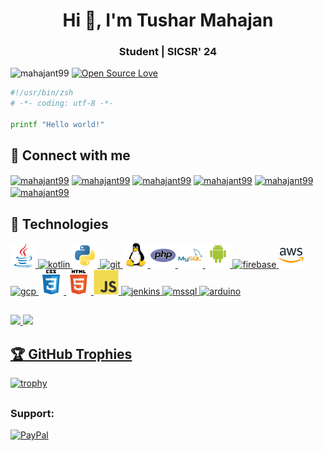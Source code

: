 <h1 align="center">Hi 👋, I'm Tushar Mahajan</h1>
<h3 align="center">Student | SICSR' 24</h3>

<img src="https://komarev.com/ghpvc/?username=mahajant99&label=Profile%20views&color=0e75b6&style=flat" alt="mahajant99" /> [![Open Source Love](https://badges.frapsoft.com/os/v1/open-source.svg?v=102)](https://github.com/ellerbrock/open-source-badge/)

```bash
#!/usr/bin/zsh
# -*- coding: utf-8 -*-

printf "Hello world!"
```


## 🔗 Connect with me
<p align="left">
  <a href="https://linkedin.com/in/mahajant99" target="blank"><img align="center" src="https://raw.githubusercontent.com/rahuldkjain/github-profile-readme-generator/master/src/images/icons/Social/linked-in-alt.svg" alt="mahajant99" height="30" width="40" /></a>
  <a href="https://www.leetcode.com/mahajant99" target="blank"><img align="center" src="https://raw.githubusercontent.com/rahuldkjain/github-profile-readme-generator/master/src/images/icons/Social/leet-code.svg" alt="mahajant99" height="30" width="40" /></a>
  <a href="https://dev.to/mahajant99" target="blank"><img align="center" src="https://raw.githubusercontent.com/rahuldkjain/github-profile-readme-generator/master/src/images/icons/Social/devto.svg" alt="mahajant99" height="30" width="40" /></a>
  <a href="https://twitter.com/mahajant99" target="blank"><img align="center" src="https://raw.githubusercontent.com/rahuldkjain/github-profile-readme-generator/master/src/images/icons/Social/twitter.svg" alt="mahajant99" height="30" width="40" /></a>
  <a href="https://instagram.com/mahajant99" target="blank"><img align="center" src="https://raw.githubusercontent.com/rahuldkjain/github-profile-readme-generator/master/src/images/icons/Social/instagram.svg" alt="mahajant99" height="30" width="40" /></a>
  <a href="https://t.me/mahajant99" target="blank"><img align="center" src="https://img.shields.io/badge/Telegram-2AABEE?style=for-the-badge&logo=telegram&logoColor=white" alt="mahajant99" height="30" width="85" /></a>
</p>



## 🔧 Technologies

<p align="left">
  <a href="https://www.java.com" target="_blank" rel="noreferrer"> <img src="https://raw.githubusercontent.com/devicons/devicon/master/icons/java/java-original.svg" alt="java" width="40" height="40"/> </a>
  <a href="https://kotlinlang.org" target="_blank" rel="noreferrer"> <img src="https://www.vectorlogo.zone/logos/kotlinlang/kotlinlang-icon.svg" alt="kotlin" width="40" height="40"/> </a>
  <a href="https://www.python.org" target="_blank" rel="noreferrer"> <img src="https://raw.githubusercontent.com/devicons/devicon/master/icons/python/python-original.svg" alt="python" width="40" height="40"/> </a>
  <a href="https://git-scm.com/" target="_blank" rel="noreferrer"> <img src="https://www.vectorlogo.zone/logos/git-scm/git-scm-icon.svg" alt="git" width="40" height="40"/> </a>
  <a href="https://www.linux.org/" target="_blank" rel="noreferrer"> <img src="https://raw.githubusercontent.com/devicons/devicon/master/icons/linux/linux-original.svg" alt="linux" width="40" height="40"/> </a> 
  <a href="https://www.php.net" target="_blank" rel="noreferrer"> <img src="https://raw.githubusercontent.com/devicons/devicon/master/icons/php/php-original.svg" alt="php" width="40" height="40"/> </a>
  <a href="https://www.mysql.com/" target="_blank" rel="noreferrer"> <img src="https://raw.githubusercontent.com/devicons/devicon/master/icons/mysql/mysql-original-wordmark.svg" alt="mysql" width="40" height="40"/> </a>
  <a href="https://developer.android.com" target="_blank" rel="noreferrer"> <img src="https://raw.githubusercontent.com/devicons/devicon/master/icons/android/android-original-wordmark.svg" alt="android" width="40" height="40"/> </a>
  <a href="https://firebase.google.com/" target="_blank" rel="noreferrer"> <img src="https://www.vectorlogo.zone/logos/firebase/firebase-icon.svg" alt="firebase" width="40" height="40"/> </a>
  <a href="https://aws.amazon.com" target="_blank" rel="noreferrer"> <img src="https://raw.githubusercontent.com/devicons/devicon/master/icons/amazonwebservices/amazonwebservices-original-wordmark.svg" alt="aws" width="40" height="40"/> </a>
  <a href="https://cloud.google.com" target="_blank" rel="noreferrer"> <img src="https://www.vectorlogo.zone/logos/google_cloud/google_cloud-icon.svg" alt="gcp" width="40" height="40"/> </a>
  <a href="https://www.w3schools.com/css/" target="_blank" rel="noreferrer"> <img src="https://raw.githubusercontent.com/devicons/devicon/master/icons/css3/css3-original-wordmark.svg" alt="css3" width="40" height="40"/> </a>
  <a href="https://www.w3.org/html/" target="_blank" rel="noreferrer"> <img src="https://raw.githubusercontent.com/devicons/devicon/master/icons/html5/html5-original-wordmark.svg" alt="html5" width="40" height="40"/> </a>
  <a href="https://developer.mozilla.org/en-US/docs/Web/JavaScript" target="_blank" rel="noreferrer"> <img src="https://raw.githubusercontent.com/devicons/devicon/master/icons/javascript/javascript-original.svg" alt="javascript" width="40" height="40"/> </a>
  <a href="https://www.jenkins.io" target="_blank" rel="noreferrer"> <img src="https://www.vectorlogo.zone/logos/jenkins/jenkins-icon.svg" alt="jenkins" width="40" height="40"/> </a>
  <a href="https://www.microsoft.com/en-us/sql-server" target="_blank" rel="noreferrer"> <img src="https://www.svgrepo.com/show/303229/microsoft-sql-server-logo.svg" alt="mssql" width="40" height="40"/> </a>
  <a href="https://www.arduino.cc/" target="_blank" rel="noreferrer"> <img src="https://cdn.worldvectorlogo.com/logos/arduino-1.svg" alt="arduino" width="40" height="40"/> </a>
</p>

##

<div>
  <a href="https://github.com/mahajant99">
  <img height="170em" src="https://github-readme-stats.vercel.app/api?username=mahajant99&show_icons=true&title_color=6aa6f8&text_color=8a919a&icon_color=6aa6f8&bg_color=22272e&include_all_commits=true&count_private=true"/>
  <img height="170em" src="https://github-readme-stats.vercel.app/api/top-langs/?username=mahajant99&layout=compact&langs_count=8&title_color=6aa6f8&text_color=8a919a&icon_color=6aa6f8&bg_color=22272e"/>
</div>


## 🏆 GitHub Trophies

[![trophy](https://github-profile-trophy.vercel.app/?username=mahajant99&theme=nord&column=7)](https://github.com/ryo-ma/github-profile-trophy)

## 



<h3 align="left">Support:</h3>
<a href="https://www.paypal.me/mhjn99"><img alt="PayPal" src="https://img.shields.io/badge/PayPal-002E80?style=for-the-badge&logo=paypal&logoColor=white" /></a>
 
